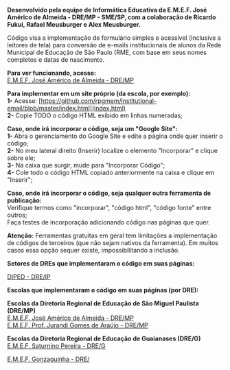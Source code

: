 **Desenvolvido pela equipe de Informática Educativa da E.M.E.F. José Américo de Almeida - DRE/MP - SME/SP, com a colaboração de Ricardo Fukui, Rafael Meusburger e Alex Meusburger.**

Código visa a implementação de formulário simples e acessível (inclusive a leitores de tela) para conversão de e-mails institucionais de alunos da Rede Municipal de Educação de São Paulo (RME, com base em seus nomes completos e datas de nascimento.

**Para ver funcionando, acesse:**  
[E.M.E.F. José Américo de Almeida - DRE/MP](https://sites.google.com/view/emefjoseamericodealmeida/descubra-seu-e-mail-aluno)

**Para implementar em um site próprio (da escola, por exemplo):**  
**1-** Acesse: [https://github.com/rpgmem/institutional-email/blob/master/index.html](index.html)  
**2-** Copie TODO o código HTML exibido em linhas numeradas;  

**Caso, onde irá incorporar o código, seja um "Google Site":**  
**1-** Abra o gerenciamento do Google Site e edite a página onde quer inserir o código;  
**2-** No meu lateral direito (Inserir) localize o elemento "Incorporar" e clique sobre ele;  
**3-** Na caixa que surgir, mude para "Incorporar Código";  
**4-** Cole todo o código HTML copiado anteriormente na caixa e clique em "Inserir";  

**Caso, onde irá incorporar o código, seja qualquer outra ferramenta de publicação:**  
Verifique termos como "incorporar", "código html", "código fonte" entre outros;  
Faça testes de incorporação adicionando código nas páginas que quer.  

**Atenção:** Ferramentas gratuitas em geral tem limitações a implementação de códigos de terceiros (que não sejam nativos da ferramenta). Em muitos casos essa opção sequer existe, impossibilitando a inclusão.

**Setores de DREs que implementaram o código em suas páginas:**

[DIPED - DRE/IP](https://dipedtpaip.wixsite.com/tecnologia/tutoriais/)

**Escolas que implementaram o código em suas páginas (por DRE):**

**Escolas da Diretoria Regional de Educação de São Miguel Paulista (DRE/MP)**  
[E.M.E.F. José Américo de Almeida - DRE/MP](https://sites.google.com/view/emefjoseamericodealmeida/descubra-seu-e-mail-aluno)  
[E.M.E.F. Prof. Jurandi Gomes de Araújo - DRE/MP](https://sites.google.com/view/emefjurandigomes/in%C3%ADcio)

**Escolas da Diretoria Regional de Educação de Guaianases (DRE/G)**  
[E.M.E.F. Saturnino Pereira - DRE/G](https://sites.google.com/view/emef-saturnino-pereira/) 

[E.M.E.F. Gonzaguinha - DRE/](https://tgcairo.wixsite.com/emefgonzaguinha/e-mail-google/)  
